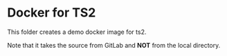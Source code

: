 Docker for TS2
==============
This folder creates a demo docker image for ts2.

Note that it takes the source from GitLab and **NOT** from the local directory.
